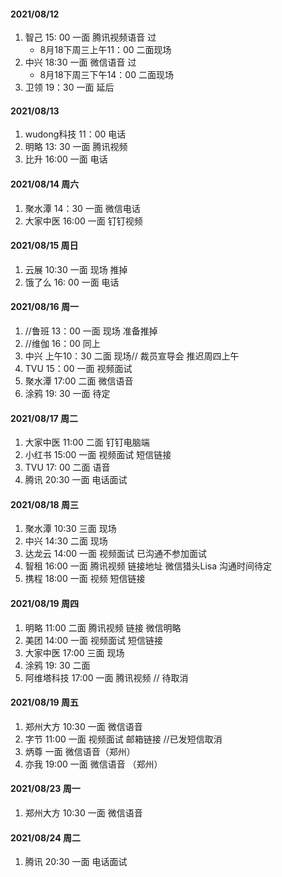 #### 2021/08/12 
1. 智己 15: 00 一面 腾讯视频语音 过 
   * 8月18下周三上午11：00 二面现场
2. 中兴 18:30 一面 微信语音 过
   * 8月18下周三下午14：00 二面现场
3. 卫领 19：30 一面 延后

#### 2021/08/13
1. wudong科技 11：00 电话
2. 明略 13: 30 一面 腾讯视频
3. 比升 16:00 一面 电话
#### 2021/08/14 周六
1. 聚水潭 14：30 一面 微信电话
2. 大家中医 16:00 一面 钉钉视频
#### 2021/08/15 周日
1. 云展 10:30 一面 现场 推掉
2. 饿了么 16: 00 一面 电话
#### 2021/08/16 周一
1. //鲁班 13：00 一面 现场 准备推掉
2. //维伽 16：00 同上
3. 中兴 上午10：30 二面 现场// 裁员宣导会 推迟周四上午
4. TVU 15：00 一面 视频面试
5. 聚水潭 17:00 二面 微信语音
6. 涂鸦 19: 30 一面 待定
#### 2021/08/17 周二
1. 大家中医 11:00 二面 钉钉电脑端
2. 小红书 15:00 一面 视频面试 短信链接
3. TVU 17: 00 二面 语音
4. 腾讯 20:30 一面 电话面试
#### 2021/08/18 周三

1. 聚水潭 10:30 三面 现场 
2. 中兴 14:30 二面 现场
3. 达龙云 14:00 一面  视频面试 已沟通不参加面试
4. 智租 16:00 一面 腾讯视频 链接地址 微信猎头Lisa 沟通时间待定
5. 携程 18:00 一面 视频 短信链接
#### 2021/08/19 周四

1. 明略 11:00 二面 腾讯视频 链接 微信明略
2. 美团 14:00 一面 视频面试 短信链接
3. 大家中医 17:00 三面 现场
4. 涂鸦 19: 30 二面
5. 阿维塔科技 17:00 一面 腾讯视频 // 待取消

#### 2021/08/19 周五

1. 郑州大方 10:30 一面 微信语音
2. 字节 11:00 一面 视频面试 邮箱链接 //已发短信取消
3. 炳尊 一面 微信语音（郑州）
4. 亦我 19:00 一面 微信语音 （郑州）

#### 2021/08/23 周一

1. 郑州大方 10:30 一面 微信语音

#### 2021/08/24 周二

1. 腾讯 20:30 一面 电话面试